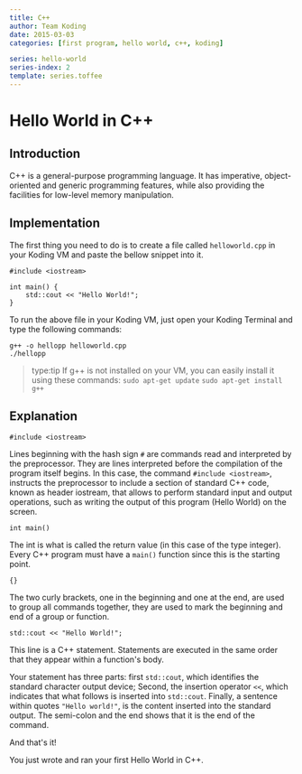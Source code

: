 ```yaml
---
title: C++
author: Team Koding
date: 2015-03-03
categories: [first program, hello world, c++, koding]

series: hello-world
series-index: 2
template: series.toffee
---
```


# Hello World in C++

## Introduction

C++ is a general-purpose programming language. It has imperative, object-oriented and generic programming features, while also providing the facilities for low-level memory manipulation.

## Implementation

The first thing you need to do is to create a file called `helloworld.cpp` in your Koding VM and paste the bellow snippet into it.

```
#include <iostream>

int main() {
    std::cout << "Hello World!";
}
```

To run the above file in your Koding VM, just open your Koding Terminal and type the following commands:

```
g++ -o hellopp helloworld.cpp
./hellopp
```
> type:tip
> If g++ is not installed on your VM, you can easily install it using these commands:
> `sudo apt-get update`
> `sudo apt-get install g++`

## Explanation

```
#include <iostream>
```

Lines beginning with the hash sign `#` are commands read and interpreted by the preprocessor. They are lines interpreted before the compilation of the program itself begins. In this case, the command `#include <iostream>`, instructs the preprocessor to include a section of standard C++ code, known as header iostream, that allows to perform standard input and output operations, such as writing the output of this program (Hello World) on the screen.

```
int main()
```

The int is what is called the return value (in this case of the type integer). Every C++ program must have a `main()` function since this is the starting point.

```
{}
```

The two curly brackets, one in the beginning and one at the end, are used to group all commands together, they are used to mark the beginning and end of a
group or function.

```
std::cout << "Hello World!";
```

This line is a C++ statement. Statements are executed in the same order that they appear within a function's body.

Your statement has three parts: first `std::cout`, which identifies the standard character output device; Second, the insertion operator `<<`, which indicates that what follows is inserted into `std::cout`. Finally, a sentence within quotes `"Hello world!"`, is the content inserted into the standard output. The semi-colon and the end shows that it is the end of the command.

And that's it!

You just wrote and ran your first Hello World in C++.
